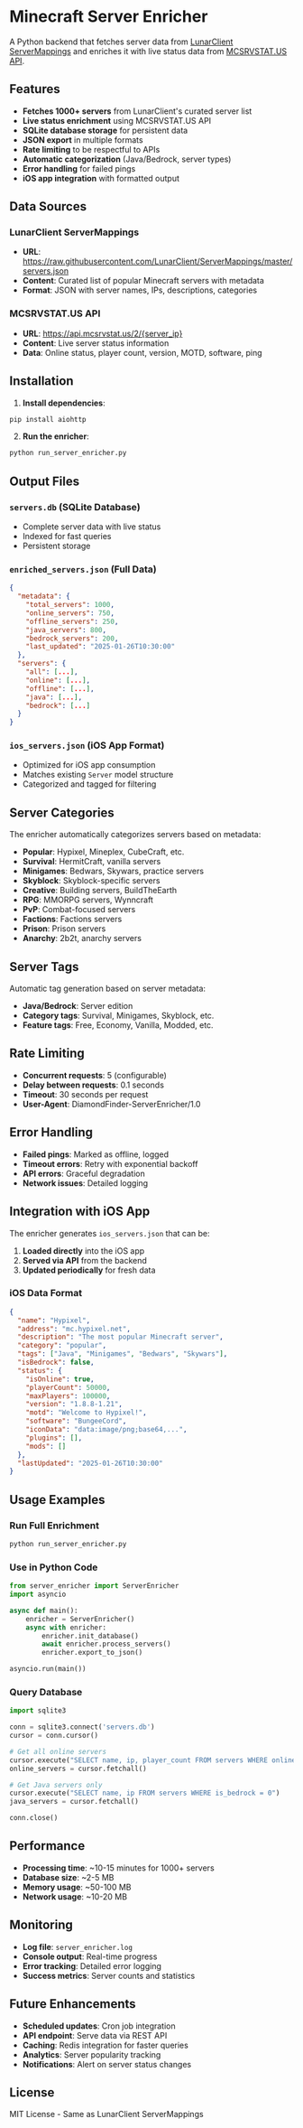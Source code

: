 # Minecraft Server Enricher

A Python backend that fetches server data from [LunarClient ServerMappings](https://github.com/LunarClient/ServerMappings) and enriches it with live status data from [MCSRVSTAT.US API](https://api.mcsrvstat.us/).

## Features

- **Fetches 1000+ servers** from LunarClient's curated server list
- **Live status enrichment** using MCSRVSTAT.US API
- **SQLite database storage** for persistent data
- **JSON export** in multiple formats
- **Rate limiting** to be respectful to APIs
- **Automatic categorization** (Java/Bedrock, server types)
- **Error handling** for failed pings
- **iOS app integration** with formatted output

## Data Sources

### LunarClient ServerMappings
- **URL**: https://raw.githubusercontent.com/LunarClient/ServerMappings/master/servers.json
- **Content**: Curated list of popular Minecraft servers with metadata
- **Format**: JSON with server names, IPs, descriptions, categories

### MCSRVSTAT.US API
- **URL**: https://api.mcsrvstat.us/2/{server_ip}
- **Content**: Live server status information
- **Data**: Online status, player count, version, MOTD, software, ping

## Installation

1. **Install dependencies**:
```bash
pip install aiohttp
```

2. **Run the enricher**:
```bash
python run_server_enricher.py
```

## Output Files

### `servers.db` (SQLite Database)
- Complete server data with live status
- Indexed for fast queries
- Persistent storage

### `enriched_servers.json` (Full Data)
```json
{
  "metadata": {
    "total_servers": 1000,
    "online_servers": 750,
    "offline_servers": 250,
    "java_servers": 800,
    "bedrock_servers": 200,
    "last_updated": "2025-01-26T10:30:00"
  },
  "servers": {
    "all": [...],
    "online": [...],
    "offline": [...],
    "java": [...],
    "bedrock": [...]
  }
}
```

### `ios_servers.json` (iOS App Format)
- Optimized for iOS app consumption
- Matches existing `Server` model structure
- Categorized and tagged for filtering

## Server Categories

The enricher automatically categorizes servers based on metadata:

- **Popular**: Hypixel, Mineplex, CubeCraft, etc.
- **Survival**: HermitCraft, vanilla servers
- **Minigames**: Bedwars, Skywars, practice servers
- **Skyblock**: Skyblock-specific servers
- **Creative**: Building servers, BuildTheEarth
- **RPG**: MMORPG servers, Wynncraft
- **PvP**: Combat-focused servers
- **Factions**: Factions servers
- **Prison**: Prison servers
- **Anarchy**: 2b2t, anarchy servers

## Server Tags

Automatic tag generation based on server metadata:

- **Java/Bedrock**: Server edition
- **Category tags**: Survival, Minigames, Skyblock, etc.
- **Feature tags**: Free, Economy, Vanilla, Modded, etc.

## Rate Limiting

- **Concurrent requests**: 5 (configurable)
- **Delay between requests**: 0.1 seconds
- **Timeout**: 30 seconds per request
- **User-Agent**: DiamondFinder-ServerEnricher/1.0

## Error Handling

- **Failed pings**: Marked as offline, logged
- **Timeout errors**: Retry with exponential backoff
- **API errors**: Graceful degradation
- **Network issues**: Detailed logging

## Integration with iOS App

The enricher generates `ios_servers.json` that can be:

1. **Loaded directly** into the iOS app
2. **Served via API** from the backend
3. **Updated periodically** for fresh data

### iOS Data Format
```json
{
  "name": "Hypixel",
  "address": "mc.hypixel.net",
  "description": "The most popular Minecraft server",
  "category": "popular",
  "tags": ["Java", "Minigames", "Bedwars", "Skywars"],
  "isBedrock": false,
  "status": {
    "isOnline": true,
    "playerCount": 50000,
    "maxPlayers": 100000,
    "version": "1.8.8-1.21",
    "motd": "Welcome to Hypixel!",
    "software": "BungeeCord",
    "iconData": "data:image/png;base64,...",
    "plugins": [],
    "mods": []
  },
  "lastUpdated": "2025-01-26T10:30:00"
}
```

## Usage Examples

### Run Full Enrichment
```bash
python run_server_enricher.py
```

### Use in Python Code
```python
from server_enricher import ServerEnricher
import asyncio

async def main():
    enricher = ServerEnricher()
    async with enricher:
        enricher.init_database()
        await enricher.process_servers()
        enricher.export_to_json()

asyncio.run(main())
```

### Query Database
```python
import sqlite3

conn = sqlite3.connect('servers.db')
cursor = conn.cursor()

# Get all online servers
cursor.execute("SELECT name, ip, player_count FROM servers WHERE online = 1")
online_servers = cursor.fetchall()

# Get Java servers only
cursor.execute("SELECT name, ip FROM servers WHERE is_bedrock = 0")
java_servers = cursor.fetchall()

conn.close()
```

## Performance

- **Processing time**: ~10-15 minutes for 1000+ servers
- **Database size**: ~2-5 MB
- **Memory usage**: ~50-100 MB
- **Network usage**: ~10-20 MB

## Monitoring

- **Log file**: `server_enricher.log`
- **Console output**: Real-time progress
- **Error tracking**: Detailed error logging
- **Success metrics**: Server counts and statistics

## Future Enhancements

- **Scheduled updates**: Cron job integration
- **API endpoint**: Serve data via REST API
- **Caching**: Redis integration for faster queries
- **Analytics**: Server popularity tracking
- **Notifications**: Alert on server status changes

## License

MIT License - Same as LunarClient ServerMappings 
